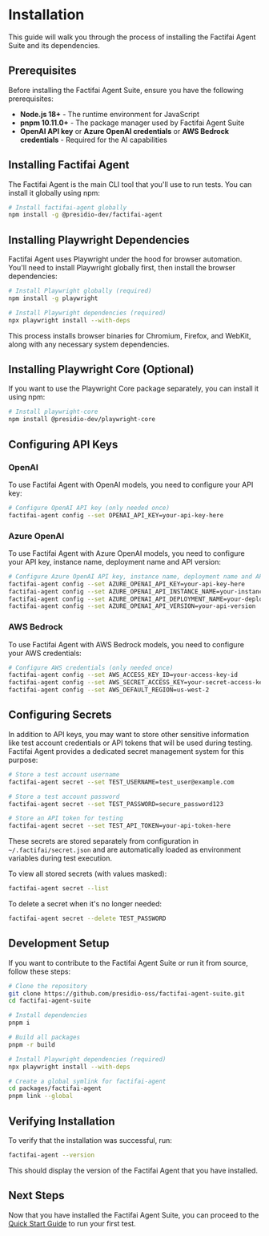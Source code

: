 # Installation

This guide will walk you through the process of installing the Factifai Agent Suite and its dependencies.

## Prerequisites

Before installing the Factifai Agent Suite, ensure you have the following prerequisites:

- **Node.js 18+** - The runtime environment for JavaScript
- **pnpm 10.11.0+** - The package manager used by Factifai Agent Suite
- **OpenAI API key** or **Azure OpenAI credentials** or **AWS Bedrock credentials** - Required for the AI capabilities

## Installing Factifai Agent

The Factifai Agent is the main CLI tool that you'll use to run tests. You can install it globally using npm:

```bash
# Install factifai-agent globally
npm install -g @presidio-dev/factifai-agent
```

## Installing Playwright Dependencies

Factifai Agent uses Playwright under the hood for browser automation. You'll need to install Playwright globally first, then install the browser dependencies:

```bash
# Install Playwright globally (required)
npm install -g playwright

# Install Playwright dependencies (required)
npx playwright install --with-deps
```

This process installs browser binaries for Chromium, Firefox, and WebKit, along with any necessary system dependencies.

## Installing Playwright Core (Optional)

If you want to use the Playwright Core package separately, you can install it using npm:

```bash
# Install playwright-core
npm install @presidio-dev/playwright-core
```

## Configuring API Keys

### OpenAI

To use Factifai Agent with OpenAI models, you need to configure your API key:

```bash
# Configure OpenAI API key (only needed once)
factifai-agent config --set OPENAI_API_KEY=your-api-key-here
```

### Azure OpenAI

To use Factifai Agent with Azure OpenAI models, you need to configure your API key, instance name, deployment name and API version:


```bash
# Configure Azure OpenAI API key, instance name, deployment name and API version (only needed once)
factifai-agent config --set AZURE_OPENAI_API_KEY=your-api-key-here
factifai-agent config --set AZURE_OPENAI_API_INSTANCE_NAME=your-instance-name
factifai-agent config --set AZURE_OPENAI_API_DEPLOYMENT_NAME=your-deployment-name
factifai-agent config --set AZURE_OPENAI_API_VERSION=your-api-version
```

### AWS Bedrock

To use Factifai Agent with AWS Bedrock models, you need to configure your AWS credentials:

```bash
# Configure AWS credentials (only needed once)
factifai-agent config --set AWS_ACCESS_KEY_ID=your-access-key-id
factifai-agent config --set AWS_SECRET_ACCESS_KEY=your-secret-access-key
factifai-agent config --set AWS_DEFAULT_REGION=us-west-2
```

## Configuring Secrets

In addition to API keys, you may want to store other sensitive information like test account credentials or API tokens that will be used during testing. Factifai Agent provides a dedicated secret management system for this purpose:

```bash
# Store a test account username
factifai-agent secret --set TEST_USERNAME=test_user@example.com

# Store a test account password
factifai-agent secret --set TEST_PASSWORD=secure_password123

# Store an API token for testing
factifai-agent secret --set TEST_API_TOKEN=your-api-token-here
```

These secrets are stored separately from configuration in `~/.factifai/secret.json` and are automatically loaded as environment variables during test execution.

To view all stored secrets (with values masked):

```bash
factifai-agent secret --list
```

To delete a secret when it's no longer needed:

```bash
factifai-agent secret --delete TEST_PASSWORD
```

## Development Setup

If you want to contribute to the Factifai Agent Suite or run it from source, follow these steps:

```bash
# Clone the repository
git clone https://github.com/presidio-oss/factifai-agent-suite.git
cd factifai-agent-suite

# Install dependencies
pnpm i

# Build all packages
pnpm -r build

# Install Playwright dependencies (required)
npx playwright install --with-deps

# Create a global symlink for factifai-agent
cd packages/factifai-agent
pnpm link --global
```

## Verifying Installation

To verify that the installation was successful, run:

```bash
factifai-agent --version
```

This should display the version of the Factifai Agent that you have installed.

## Next Steps

Now that you have installed the Factifai Agent Suite, you can proceed to the [Quick Start Guide](/getting-started/quick-start) to run your first test.
